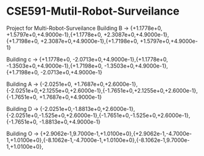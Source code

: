 # CSE591-Mutil-Robot-Surveilance
Project for Multi-Robot-Surveilance
Building B -> 
{+1.1778e+0, +1.5797e+0,+4.9000e-1},{+1.1778e+0, +2.3087e+0,+4.9000e-1},{+1.7198e+0, +2.3087e+0,+4.9000e-1},{+1.7198e+0, +1.5797e+0,+4.9000e-1}

Building c -> 
{+1.1778e+0, -2.0713e+0,+4.9000e-1},{+1.1778e+0, -1.3503e+0,+4.9000e-1},{+1.7198e+0, -1.3503e+0,+4.9000e-1},{+1.7198e+0, -2.0713e+0,+4.9000e-1}

Building A -> 
{-2.0251e+0, +1.7687e+0,+2.6000e-1},{-2.0251e+0,+2.1255e+0,+2.6000e-1},{-1.7651e+0,+2.1255e+0,+2.6000e-1},{-1.7651e+0, +1.7687e+0,+4.9000e-1}

Building D -> 
{-2.0251e+0,-1.8813e+0,+2.6000e-1},{-2.0251e+0,-1.525e+0,+2.6000e-1},{-1.7651e+0,-1.525e+0,+2.6000e-1},{-1.7651e+0, -1.8813e+0,+4.9000e-1}

Building O -> 
{+2.9062e-1,9.7000e-1,+1.0100e+0},{+2.9062e-1,-4.7000e-1,+1.0100e+0},{-8.1062e-1,-4.7000e-1,+1.0100e+0},{-8.1062e-1,9.7000e-1,+1.0100e+0},

	
